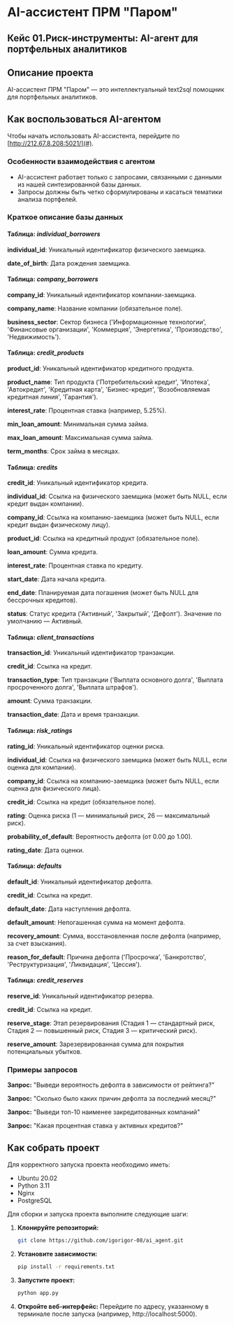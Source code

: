 # AI-ассистент ПРМ "Паром"

## Кейс 01.Риск-инструменты: AI-агент для портфельных аналитиков 
## Описание проекта

AI-ассистент ПРМ "Паром" — это интеллектуальный text2sql помощник для портфельных аналитиков.

## Как воспользоваться AI-агентом

Чтобы начать использовать AI-ассистента, перейдите по [http://212.67.8.208:5021/](#).

### Особенности взаимодействия с агентом

- AI-ассистент работает только с запросами, связанными с данными из нашей синтезированной базы данных.  
- Запросы должны быть четко сформулированы и касаться тематики анализа портфелей.  

### Краткое описание базы данных

#### **Таблица:** ***individual_borrowers***

**individual_id**: Уникальный идентификатор физического заемщика.

**date_of_birth**: Дата рождения заемщика.

#### **Таблица:** ***company_borrowers***

**company_id**: Уникальный идентификатор компании-заемщика.

**company_name**: Название компании (обязательное поле).

**business_sector**: Сектор бизнеса ('Информационные технологии', 'Финансовые организации', 'Коммерция', 'Энергетика', 'Производство', 'Недвижимость').

#### **Таблица:** ***credit_products***

**product_id**: Уникальный идентификатор кредитного продукта.

**product_name**: Тип продукта ('Потребительский кредит', 'Ипотека', 'Автокредит', 'Кредитная карта', 'Бизнес-кредит', 'Возобновляемая кредитная линия', 'Гарантия').

**interest_rate**: Процентная ставка (например, 5.25%).

**min_loan_amount**: Минимальная сумма займа.

**max_loan_amount**: Максимальная сумма займа.

**term_months**: Срок займа в месяцах.

#### **Таблица:** ***credits***

**credit_id**: Уникальный идентификатор кредита.

**individual_id**: Ссылка на физического заемщика (может быть NULL, если кредит выдан компании).

**company_id**: Ссылка на компанию-заемщика (может быть NULL, если кредит выдан физическому лицу).

**product_id**: Ссылка на кредитный продукт (обязательное поле).

**loan_amount**: Сумма кредита.

**interest_rate**: Процентная ставка по кредиту.

**start_date**: Дата начала кредита.

**end_date**: Планируемая дата погашения (может быть NULL для бессрочных кредитов).

**status**: Статус кредита ('Активный', 'Закрытый', 'Дефолт'). Значение по умолчанию — Активный.

#### **Таблица:** ***client_transactions***

**transaction_id**: Уникальный идентификатор транзакции.

**credit_id**: Ссылка на кредит.

**transaction_type**: Тип транзакции ('Выплата основного долга', 'Выплата просроченного долга', 'Выплата штрафов').

**amount**: Сумма транзакции.

**transaction_date**: Дата и время транзакции.

#### **Таблица:** ***risk_ratings***

**rating_id**: Уникальный идентификатор оценки риска.

**individual_id**: Ссылка на физического заемщика (может быть NULL, если оценка для компании).

**company_id**: Ссылка на компанию-заемщика (может быть NULL, если оценка для физического лица).

**credit_id**: Ссылка на кредит (обязательное поле).

**rating**: Оценка риска (1 — минимальный риск, 26 — максимальный риск).

**probability_of_default**: Вероятность дефолта (от 0.00 до 1.00).

**rating_date**: Дата оценки.

#### **Таблица:** ***defaults***

**default_id**: Уникальный идентификатор дефолта.

**credit_id**: Ссылка на кредит.

**default_date**: Дата наступления дефолта.

**default_amount**: Непогашенная сумма на момент дефолта.

**recovery_amount**: Сумма, восстановленная после дефолта (например, за счет взыскания).

**reason_for_default**: Причина дефолта ('Просрочка', 'Банкротство', 'Реструктуризация', 'Ликвидация', 'Цессия').

#### **Таблица:** ***credit_reserves***

**reserve_id**: Уникальный идентификатор резерва.

**credit_id**: Ссылка на кредит.

**reserve_stage**: Этап резервирования (Стадия 1 — стандартный риск, Стадия 2 — повышенный риск, Стадия 3 — критический риск).

**reserve_amount**: Зарезервированная сумма для покрытия потенциальных убытков.

### Примеры запросов

**Запрос:** "Выведи вероятность дефолта в зависимости от рейтинга?"  

**Запрос:** "Сколько было каких причин дефолта за последний месяц?"  

**Запрос:** "Выведи топ-10 наименее закредитованных компаний" 

**Запрос:** "Какая процентная ставка у активных кредитов?"
  

## Как собрать проект

Для корректного запуска проекта необходимо иметь:
* Ubuntu 20.02
* Python 3.11
* Nginx 
* PostgreSQL

Для сборки и запуска проекта выполните следующие шаги:

1. **Клонируйте репозиторий:**
   ```bash
   git clone https://github.com/igorigor-08/ai_agent.git

2. **Установите зависимости:**
   ```bash
   pip install -r requirements.txt

3. **Запустите проект:**
   ```bash
   python app.py

2. **Откройте веб-интерфейс:**
   Перейдите по адресу, указанному в терминале после запуска (например, http://localhost:5000).
